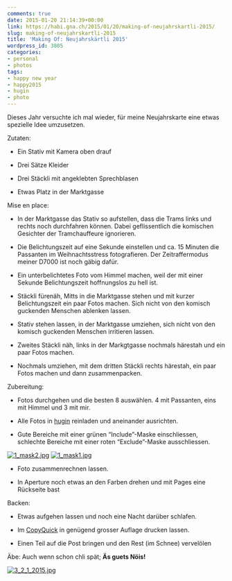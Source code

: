 ```yaml
---
comments: true
date: 2015-01-20 21:14:39+00:00
link: https://habi.gna.ch/2015/01/20/making-of-neujahrskartli-2015/
slug: making-of-neujahrskartli-2015
title: 'Making Of: Neujahrskärtli 2015'
wordpress_id: 3805
categories:
- personal
- photos
tags:
- happy new year
- happy2015
- hugin
- photo
---
```


Dieses Jahr versuchte ich mal wieder, für meine Neujahrskarte eine etwas spezielle Idee umzusetzen.

Zutaten:




    
  * Ein Stativ mit Kamera oben drauf

    
  * Drei Sätze Kleider

    
  * Drei Stäckli mit angeklebten Sprechblasen

    
  * Etwas Platz in der Marktgasse



Mise en place:


    
  * In der Marktgasse das Stativ so aufstellen, dass die Trams links und rechts noch durchfahren können. Dabei geflissentlich die komischen Gesichter der Tramchauffeure ignorieren.

    
  * Die Belichtungszeit auf eine Sekunde einstellen und ca. 15 Minuten die Passanten im Weihnachtsstress fotografieren. Der Zeitraffermodus meiner D7000 ist noch gäbig dafür.

    
  * Ein unterbelichtetes Foto vom Himmel machen, weil der mit einer Sekunde Belichtungszeit hoffnungslos zu hell ist.

    
  * Stäckli fürenäh, Mitts in die Marktgasse stehen und mit kurzer Belichtungszeit ein paar Fotos machen. Sich nicht von den komisch guckenden Menschen ablenken lassen.

    
  * Stativ stehen lassen, in der Marktgasse umziehen, sich nicht von den komisch guckenden Menschen irritieren lassen.

    
  * Zweites Stäckli näh, links in der Markgtgasse nochmals härestah und ein paar Fotos machen.

    
  * Nochmals umziehen, mit dem dritten Stäckli rechts härestah, ein paar Fotos machen und dann zusammenpacken.



Zubereitung:


    
  * Fotos durchgehen und die besten 8 auswählen. 4 mit Passanten, eins mit Himmel und 3 mit mir.

    
  * Alle Fotos in [hugin](http://hugin.sf.net) reinladen und aneinander ausrichten.

    
  * Gute Bereiche mit einer grünen “Include”-Maske einschliessen, schlechte Bereiche mit einer roten “Exclude”-Maske ausschliessen.



[![1_mask2.jpg](https://habi.gna.ch/wp-content/uploads/2015/01/1_mask2-1024x456.jpg)](https://habi.gna.ch/wp-content/uploads/2015/01/1_mask2.jpg)
[![1_mask1.jpg](https://habi.gna.ch/wp-content/uploads/2015/01/1_mask1-1024x458.jpg)](https://habi.gna.ch/wp-content/uploads/2015/01/1_mask1.jpg)




    
  * Foto zusammenrechnen lassen.

    
  * In Aperture noch etwas an den Farben drehen und mit Pages eine Rückseite bast



Backen:


    
  * Etwas aufgehen lassen und noch eine Nacht darüber schlafen.

    
  * Im [CopyQuick](http://www.copyquick.ch) in genügend grosser Auflage drucken lassen.

    
  * Einen Teil auf die Post bringen und den Rest (im Schnee) vervelölen





Äbe: Auch wenn schon chli spät; **Äs guets Nöis!**

[![3_2_1_2015.jpg](https://habi.gna.ch/wp-content/uploads/2015/01/3_2_1_2015-1024x719.jpg)](https://habi.gna.ch/wp-content/uploads/2015/01/3_2_1_2015.jpg)
